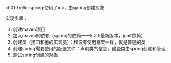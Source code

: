 ch01-hello-spring:使用了ioc，由spring创建对象

实现步骤：
1. 创建maven项目
2. 加入maven的依赖（spring的依赖——5.2.5最新版本，junit依赖）
3. 创建类（接口和他的实现类）：和没有使用框架一样，就是普通的类
4. 创建spring需要使用的配置文件：声明类的信息，这些类由spring创建和管理
5. 测试spring创建的对象